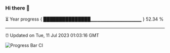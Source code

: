 ### Hi there 👋

⏳ Year progress { ███████████████▁▁▁▁▁▁▁▁▁▁▁▁▁▁▁ } 52.34 %

---

⏰ Updated on Tue, 11 Jul 2023 01:03:16 GMT

![Progress Bar CI](https://github.com/liununu/liununu/workflows/Progress%20Bar%20CI/badge.svg)
